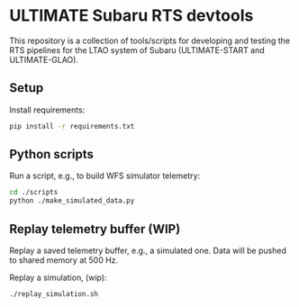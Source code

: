 # ULTIMATE Subaru RTS devtools
This repository is a collection of tools/scripts for developing and testing the RTS pipelines for the LTAO system of Subaru (ULTIMATE-START and ULTIMATE-GLAO).

## Setup
Install requirements:
```bash
pip install -r requirements.txt
```

## Python scripts
Run a script, e.g., to build WFS simulator telemetry:
```bash
cd ./scripts
python ./make_simulated_data.py
```

## Replay telemetry buffer (WIP)
Replay a saved telemetry buffer, e.g., a simulated one. Data will be pushed to shared memory at 500 Hz.

Replay a simulation, (wip):
```bash
./replay_simulation.sh
```
